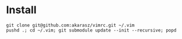 Install
=======

```
git clone git@github.com:akarasz/vimrc.git ~/.vim
pushd .; cd ~/.vim; git submodule update --init --recursive; popd
```
